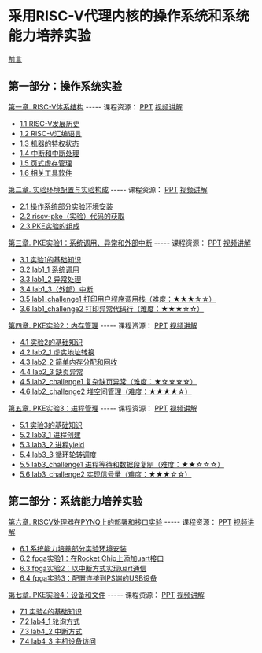 # 采用RISC-V代理内核的操作系统和系统能力培养实验

[前言](preliminary.md)

## 第一部分：操作系统实验

[第一章. RISC-V体系结构](chapter1_riscv.md) ----- 课程资源：    [PPT](./resources/第一章.RISC-V体系结构.pptx)        [视频讲解](https://www.bilibili.com/video/BV1ca411K7Zy)

- [1.1 RISC-V发展历史](chapter1_riscv.md#history)  
- [1.2 RISC-V汇编语言](chapter1_riscv.md#assembly)  
- [1.3 机器的特权状态](chapter1_riscv.md#machinestates)  
- [1.4 中断和中断处理](chapter1_riscv.md#traps)  
- [1.5 页式虚存管理](chapter1_riscv.md#paging)  
- [1.6 相关工具软件](chapter1_riscv.md#toolsoftware)  

[第二章. 实验环境配置与实验构成](chapter2_installation.md)  ----- 课程资源：    [PPT](./resources/第二章.实验环境配置与实验构成.pptx)        [视频讲解](https://www.bilibili.com/video/BV1hS4y147ZP)

 - [2.1 操作系统部分实验环境安装](chapter2_installation.md#environments)  
 - [2.2 riscv-pke（实验）代码的获取](chapter2_installation.md#preparecode)  
 - [2.3 PKE实验的组成](chapter2_installation.md#pke_experiemnts)  

[第三章. PKE实验1：系统调用、异常和外部中断](chapter3_traps.md)    ----- 课程资源：    [PPT](./resources/第三章.实验1：系统调用、异常和外部中断.pptx)        [视频讲解](https://www.bilibili.com/video/BV1aW4y1a71T)

 - [3.1 实验1的基础知识](chapter3_traps.md#fundamental)   
 - [3.2 lab1_1 系统调用](chapter3_traps.md#syscall)  
 - [3.3 lab1_2 异常处理](chapter3_traps.md#exception)  
 - [3.4 lab1_3（外部）中断](chapter3_traps.md#irq)  
 - [3.5 lab1_challenge1 打印用户程序调用栈（难度：&#9733;&#9733;&#9733;&#9734;&#9734;）](chapter3_traps.md#lab1_challenge1_backtrace) 
 - [3.6 lab1_challenge2 打印异常代码行（难度：&#9733;&#9733;&#9733;&#9734;&#9734;）](chapter3_traps.md#lab1_challenge2_errorline)

[第四章. PKE实验2：内存管理](chapter4_memory.md)  ----- 课程资源：    [PPT](./resources/第四章.实验2：内存管理.pptx)        [视频讲解](https://www.bilibili.com/video/BV1yd4y1T77a)

 - [4.1 实验2的基础知识](chapter4_memory.md#fundamental)  
 - [4.2 lab2_1 虚实地址转换](chapter4_memory.md#lab2_1_pagetable)  
 - [4.3 lab2_2 简单内存分配和回收](chapter4_memory.md#lab2_2_allocatepage)  
 - [4.4 lab2_3 缺页异常](chapter4_memory.md#lab2_3_pagefault)  
 - [4.5 lab2_challenge1 复杂缺页异常（难度：&#9733;&#9734;&#9734;&#9734;&#9734;）](chapter4_memory.md#lab2_challenge1_pagefault)
 - [4.6 lab2_challenge2 堆空间管理（难度：&#9733;&#9733;&#9733;&#9733;&#9734;）](chapter4_memory.md#lab2_challenge2_singlepageheap)

[第五章. PKE实验3：进程管理](chapter5_process.md)  ----- 课程资源：    [PPT](./resources/第五章.实验3：进程管理.pptx)        [视频讲解](https://www.bilibili.com/video/BV1Qe4y1D7dv)

 - [5.1 实验3的基础知识](chapter5_process.md#fundamental)  
 - [5.2 lab3_1 进程创建](chapter5_process.md#lab3_1_naive_fork)  
 - [5.3 lab3_2 进程yield](chapter5_process.md#lab3_2_yield)  
 - [5.4 lab3_3 循环轮转调度](chapter5_process.md#lab3_3_rrsched)  
 - [5.5 lab3_challenge1 进程等待和数据段复制（难度：&#9733;&#9733;&#9734;&#9734;&#9734;）](chapter5_process.md#lab3_challenge1_wait) 
 - [5.6 lab3_challenge2 实现信号量（难度：&#9733;&#9733;&#9733;&#9734;&#9734;）](chapter5_process.md#lab3_challenge2_semaphore) 

## 第二部分：系统能力培养实验

[第六章. RISCV处理器在PYNQ上的部署和接口实验](chapter6_riscv_on_pynq.md)  ----- 课程资源：    [PPT](./resources/第六章.fpga实验.pptx)        [视频讲解](https://www.bilibili.com/video/BV1nt4y1n7dm)

- [6.1 系统能力培养部分实验环境安装](chapter6_riscv_on_pynq.md#environments)  
- [6.2 fpga实验1：在Rocket Chip上添加uart接口](chapter6_riscv_on_pynq.md#hardware_lab1)
- [6.3 fpga实验2：以中断方式实现uart通信](chapter6_riscv_on_pynq.md#hardware_lab2)
- [6.4 fpga实验3：配置连接到PS端的USB设备](chapter6_riscv_on_pynq.md#hardware_lab3)

[第七章. PKE实验4：设备和文件](chapter7_device.md)  ----- 课程资源：    [PPT](./resources/第七章.实验4：设备管理.pptx)        [视频讲解](https://www.bilibili.com/video/BV1LB4y157Rb)

 - [7.1 实验4的基础知识](chapter7_device.md#fundamental)  
 - [7.2 lab4_1 轮询方式](chapter7_device.md#polling)  
 - [7.3 lab4_2 中断方式](chapter7_device.md#PLIC)  
 - [7.4 lab4_3 主机设备访问](chapter7_device.md#hostdevice)  



